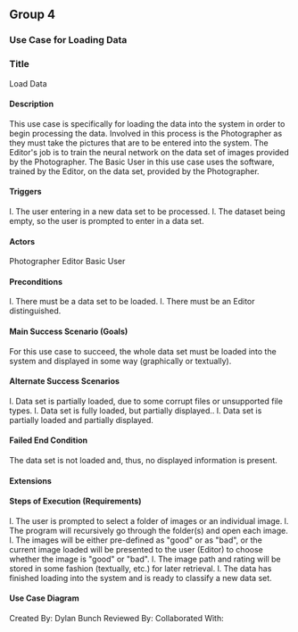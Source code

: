 ## Group 4
### Use Case for Loading Data

### Title
Load Data

#### Description
This use case is specifically for loading the data into the system in order to begin processing the data. Involved in this process is the Photographer as they must take the pictures that are to be entered into the system. The Editor's job is to train the neural network on the data set of images provided by the Photographer. The Basic User in this use case uses the software, trained by the Editor, on the data set, provided by the Photographer.

#### Triggers
l. The user entering in a new data set to be processed.
l. The dataset being empty, so the user is prompted to enter in a data set. 

#### Actors
Photographer
Editor
Basic User

#### Preconditions
l. There must be a data set to be loaded.
l. There must be an Editor distinguished.

#### Main Success Scenario (Goals)
For this use case to succeed, the whole data set must be loaded into the system and displayed in some way (graphically or textually).

#### Alternate Success Scenarios
l. Data set is partially loaded, due to some corrupt files or unsupported file types.
l. Data set is fully loaded, but partially displayed..
l. Data set is partially loaded and partially displayed.

#### Failed End Condition
The data set is not loaded and, thus, no displayed information is present.

#### Extensions


#### Steps of Execution (Requirements)
l. The user is prompted to select a folder of images or an individual image.
l. The program will recursively go through the folder(s) and open each image.
    l. The images will be either pre-defined as "good" or as "bad",  or the current image loaded will be presented to the user (Editor) to choose whether the image is "good" or "bad".
l. The image path and rating will be stored in some fashion (textually, etc.) for later retrieval.
l. The data has finished loading into the system and is ready to classify a new data set.

#### Use Case Diagram


Created By: Dylan Bunch
Reviewed By:
Collaborated With:
